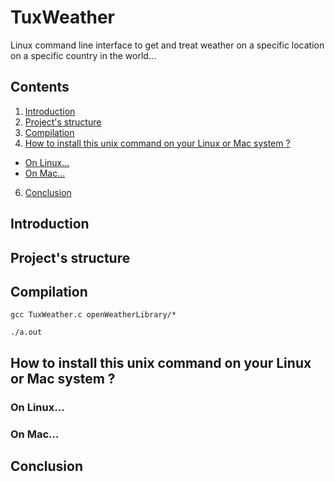 # TuxWeather

Linux command line interface to get and treat weather on a specific location on a specific country in the world...

## Contents

1. [Introduction](#introduction)
2. [Project's structure](#project_s_structure)
3. [Compilation](#compilation)
4. [How to install this unix command on your Linux or Mac system ?](#how_to_install_this_unix_command_on_your_linux_or_mac_system)
  * [On Linux...](#on_linux)
  * [On Mac...](#on_mac) 
6. [Conclusion](#conclusion)

<a name="introduction"></a>
## Introduction

<a name="project_s_structure"></a>
## Project's structure

<a name="compilation"></a>
## Compilation

```gcc TuxWeather.c openWeatherLibrary/*```

```./a.out```

<a name="how_to_install_this_unix_command_on_your_linux_or_mac_system"></a>
## How to install this unix command on your Linux or Mac system ?

<a name="on_linux"></a>
### On Linux...

<a name="on_mac"></a>
### On Mac...

<a name="conclusion"></a>
## Conclusion
